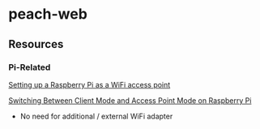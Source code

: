# peach-web

## Resources

### Pi-Related

[Setting up a Raspberry Pi as a WiFi access point](https://learn.adafruit.com/setting-up-a-raspberry-pi-as-a-wifi-access-point/overview)

[Switching Between Client Mode and Access Point Mode on Raspberry Pi](http://shortcircuitsandinfiniteloops.blogspot.com/2018/02/switching-between-client-mode-and.html)

 - No need for additional / external WiFi adapter
